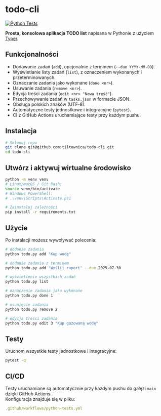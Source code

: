 # todo-cli

[![Python Tests](https://github.com/tiltownica/todo-cli/actions/workflows/python-tests.yml/badge.svg)](https://github.com/tiltownica/todo-cli/actions)

**Prosta, konsolowa aplikacja TODO list** napisana w Pythonie z użyciem [Typer](https://typer.tiangolo.com/).

## Funkcjonalności

- Dodawanie zadań (`add`), opcjonalnie z terminem (`--due YYYY-MM-DD`).
- Wyświetlanie listy zadań (`list`), z oznaczeniem wykonanych i przeterminowanych.
- Oznaczanie zadania jako wykonane (`done <nr>`).
- Usuwanie zadania (`remove <nr>`).
- Edycja treści zadania (`edit <nr> "Nowa treść"`).
- Przechowywanie zadań w `tasks.json` w formacie JSON.
- Obsługa polskich znaków (UTF-8).
- Automatyczne testy jednostkowe i integracyjne (`pytest`).
- CI z GitHub Actions uruchamiające testy przy każdym pushu.

## Instalacja

```bash
# Sklonuj repo
git clone git@github.com:tiltownica/todo-cli.git
cd todo-cli
```

## Utwórz i aktywuj wirtualne środowisko

```bash
python -m venv venv
# Linux/macOS / Git Bash:
source venv/bin/activate
# Windows PowerShell:
# .\venv\Scripts\Activate.ps1

# Zainstaluj zależności
pip install -r requirements.txt
```

## Użycie

Po instalacji możesz wywoływać polecenia:

```bash
# dodanie zadania
python todo.py add "Kup wodę"

# dodanie zadania z terminem
python todo.py add "Wyślij raport" --due 2025-07-30

# wyświetlenie wszystkich zadań
python todo.py list

# oznaczenie zadania jako wykonane
python todo.py done 1

# usunięcie zadania
python todo.py remove 2

# edycja treści zadania
python todo.py edit 3 "Kup gazowaną wodę" 
```

## Testy
Uruchom wszystkie testy jednostkowe i integracyjne:

```bash
pytest -q
```

## CI/CD

Testy uruchamiane są automatycznie przy każdym pushu do gałęzi `main` dzięki GitHub Actions.  
Konfiguracja znajduje się w pliku:

```yaml
.github/workflows/python-tests.yml
```

